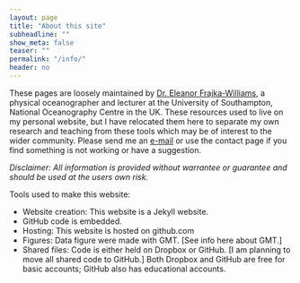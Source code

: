 ```yaml
---
layout: page
title: "About this site"
subheadline: ""
show_meta: false
teaser: ""
permalink: "/info/"
header: no
---
```


These pages are loosely maintained by <a href="http://www.eleanorfrajka.com">Dr. Eleanor Frajka-Williams</a>, a physical oceanographer and lecturer at the University of Southampton, National Oceanography Centre in the UK. These resources used to live on my personal website, but I have relocated them here to separate my own research and teaching from these tools which may be of interest to the wider community. Please send me an <a href="mailto://eleanorfrajka@gmail.com">e-mail</a> or use the contact page if you find something is not working or have a suggestion.

_Disclaimer: All information is provided without warrantee or guarantee and should be used at the users own risk._

Tools used to make this website:
- Website creation: This website is a Jekyll website. 
- GitHub code is embedded.
- Hosting: This website is hosted on github.com
- Figures: Data figure were made with GMT. [See info here about GMT.]
- Shared files: Code is either held on Dropbox or GitHub. [I am planning to move all shared code to GitHub.] Both Dropbox and GitHub are free for basic accounts; GitHub also has educational accounts.